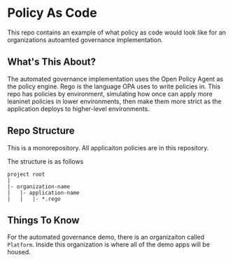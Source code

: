 # Policy As Code

This repo contains an example of what policy as code would look like for an organizations autoamted governance implementation.

## What's This About?

The automated governance implementation uses the Open Policy Agent as the policy engine.  Rego is the language OPA uses to write policies in.  This repo has policies by environment, simulating how once can apply more leaninet policies in lower environments, then make them more strict as the application deploys to higher-level environments.

## Repo Structure

This is a monorepository.  All applicaiton policies are in this repository.

The structure is as follows

```text
project root
|
|- organization-name
|   |- application-name
|   |   |- *.rego
```

## Things To Know

For the automated governance demo, there is an organizaiton called `Platform`.  Inside this organization is where all of the demo apps will be housed.
